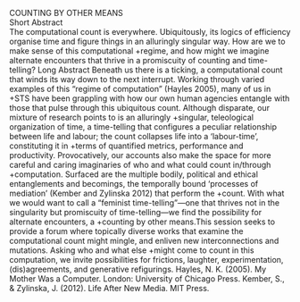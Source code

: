 COUNTING BY OTHER MEANS                                                                                                                                                                          
Short Abstract                                                                                                                                                                                   
The computational count is everywhere. Ubiquitously, its logics of efficiency organise time and figure things in an alluringly singular way. How are we to make sense of this computational      +regime, and how might we imagine alternate encounters that thrive in a promiscuity of counting and time-telling?                                                                                Long Abstract                                                                                                                                                                                    Beneath us there is a ticking, a computational count that winds its way down to the next interrupt. Working through varied examples of this “regime of computation” (Hayles 2005), many of us in +STS have been grappling with how our own human agencies entangle with those that pulse through this ubiquitous count. Although disparate, our mixture of research points to is an alluringly    +singular, teleological organization of time, a time-telling that configures a peculiar relationship between life and labour; the count collapses life into a ‘labour-time’, constituting it in  +terms of quantified metrics, performance and productivity. Provocatively, our accounts also make the space for more careful and caring imaginaries of who and what could count in/through       +computation. Surfaced are the multiple bodily, political and ethical entanglements and becomings, the temporally bound ‘processes of mediation’ (Kember and Zylinska 2012) that perform the     +count. With what we would want to call a “feminist time-telling”—one that thrives not in the singularity but promiscuity of time-telling—we find the possibility for alternate encounters, a    +counting by other means.This session seeks to provide a forum where topically diverse works that examine the computational count might mingle, and enliven new interconnections and mutations. Asking who and what else  +might come to count in this computation, we invite possibilities for frictions, laughter, experimentation, (dis)agreements, and generative refigurings.                                         Hayles, N. K. (2005). My Mother Was a Computer. London: University of Chicago Press.                                                                                                             Kember, S., & Zylinska, J. (2012). Life After New Media. MIT Press.  
